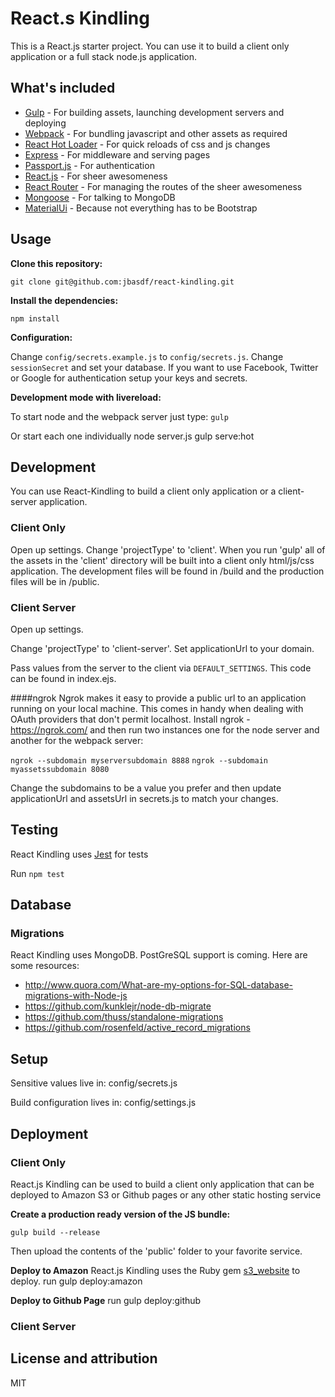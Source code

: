 # React.s Kindling

This is a React.js starter project. You can use it to build a client only application or a full stack node.js application.

## What's included
- [Gulp](http://gulpjs.com/)                                        - For building assets, launching development servers and deploying
- [Webpack](http://webpack.github.io/)                              - For bundling javascript and other assets as required
- [React Hot Loader](https://github.com/gaearon/react-hot-loader)   - For quick reloads of css and js changes
- [Express](http://expressjs.com/)                                  - For middleware and serving pages
- [Passport.js](http://passportjs.org/)                             - For authentication
- [React.js](http://facebook.github.io/react/)                      - For sheer awesomeness
- [React Router](https://github.com/rackt/react-router)             - For managing the routes of the sheer awesomeness
- [Mongoose](http://mongoosejs.com/)                                - For talking to MongoDB
- [MaterialUi](http://callemall.github.io/material-ui/#/)           - Because not everything has to be Bootstrap


## Usage

__Clone this repository:__

`git clone git@github.com:jbasdf/react-kindling.git`

__Install the dependencies:__

`npm install`

__Configuration:__

Change `config/secrets.example.js` to `config/secrets.js`. Change `sessionSecret` and set your database. If you want
to use Facebook, Twitter or Google for authentication setup your keys and secrets.

__Development mode with livereload:__

To start node and the webpack server just type:
`gulp`

Or start each one individually
node server.js
gulp serve:hot


## Development
You can use React-Kindling to build a client only application or a client-server application.

### Client Only
Open up settings. Change 'projectType' to 'client'. When you run 'gulp' all of the assets in the 'client' directory
will be built into a client only html/js/css application. The development files will be found in /build and the
production files will be in /public.

### Client Server
Open up settings.

Change 'projectType' to 'client-server'.
Set applicationUrl to your domain.

Pass values from the server to the client via `DEFAULT_SETTINGS`. This code can be found in index.ejs.

####ngrok
Ngrok makes it easy to provide a public url to an application running on your local machine. This
comes in handy when dealing with OAuth providers that don't permit localhost. Install ngrok - https://ngrok.com/
and then run two instances one for the node server and another for the webpack server:

`ngrok --subdomain myserversubdomain 8888`
`ngrok --subdomain myassetssubdomain 8080`

Change the subdomains to be a value you prefer and then update applicationUrl and assetsUrl
in secrets.js to match your changes.


## Testing
React Kindling uses [Jest](https://facebook.github.io/jest/) for tests

Run `npm test`

## Database

### Migrations
React Kindling uses MongoDB. PostGreSQL support is coming. Here are some resources:

- http://www.quora.com/What-are-my-options-for-SQL-database-migrations-with-Node-js
- https://github.com/kunklejr/node-db-migrate
- https://github.com/thuss/standalone-migrations
- https://github.com/rosenfeld/active_record_migrations

## Setup

Sensitive values live in:
config/secrets.js

Build configuration lives in:
config/settings.js

## Deployment


### Client Only

React.js Kindling can be used to build a client only application that can be deployed to Amazon S3 or Github pages or
any other static hosting service

__Create a production ready version of the JS bundle:__

`gulp build --release`

Then upload the contents of the 'public' folder to your favorite service.

__Deploy to Amazon__
React.js Kindling uses the Ruby gem [s3_website](https://github.com/laurilehmijoki/s3_website) to deploy.
run gulp deploy:amazon


__Deploy to Github Page__
run gulp deploy:github

### Client Server





License and attribution
-----------------------
MIT
